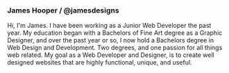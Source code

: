 ### James Hooper / @jamesdesigns

Hi, I'm James. I have been working as a Junior Web Developer the past year. My education began with a Bachelors of Fine Art degree as a Graphic Designer, and over the past year or so, I now hold a Bachelors degree in Web Design and Development. Two degrees, and one passion for all things web related. My goal as a Web Developer and Designer, is to create well designed websites that are highly functional, unique, and useful. 



